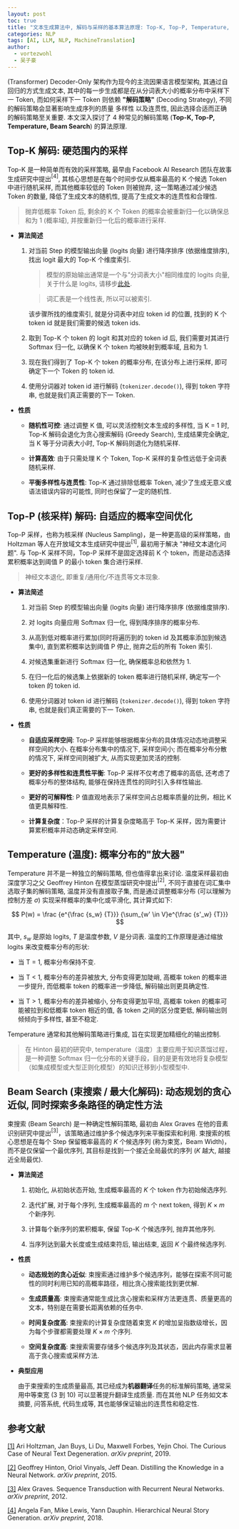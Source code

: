 ```yaml
---
layout: post
toc: true
title: "文本生成算法中, 解码与采样的基本算法原理: Top-K, Top-P, Temperature, Beam Search"
categories: NLP
tags: [AI, LLM, NLP, MachineTranslation]
author:
  - vortezwohl
  - 吴子豪
---
```

(Transformer) Decoder-Only 架构作为现今的主流因果语言模型架构, 其通过自回归的方式生成文本, 其中的每一步生成都是在从分词表大小的概率分布中采样下一 Token, 而如何采样下一 Token 则依赖 **"解码策略"** (Decoding Strategy), 不同的解码策略会显著影响生成序列的质量 多样性 以及连贯性, 因此选择合适而正确的解码策略至关重要. 本文深入探讨了 4 种常见的解码策略 (**Top-K, Top-P, Temperature, Beam Search**) 的算法原理.

## Top-K 解码: 硬范围内的采样

Top-K 是一种简单而有效的采样策略, 最早由 Facebook AI Research 团队在故事生成研究中提出$^{[4]}$, 其核心思想是在每个时间步仅从概率最高的 K 个候选 Token 中进行随机采样, 而其他概率较低的 Token 则被抛弃, 这一策略通过减少候选 Token 的数量, 降低了生成文本的随机性, 提高了生成文本的连贯性和合理性.

> 抛弃低概率 Token 后, 剩余的 K 个 Token 的概率会被重新归一化以确保总和为 1 (概率域), 并按重新归一化后的概率进行采样.

- **算法简述**

    1. 对当前 Step 的模型输出向量 (logits 向量) 进行降序排序 (依据维度排序), 找出 logit 最大的 Top-K 个维度索引.

        > 模型的原始输出通常是一个与"分词表大小"相同维度的 logits 向量, 关于什么是 logits, 请移步[此处](https://vortezwohl.github.io/math/2025/07/17/%E4%BB%80%E4%B9%88%E6%98%AFlogit.html).

        > 词汇表是一个线性表, 所以可以被索引.
        
        该步骤所找的维度索引, 就是分词表中对应 token id 的位置, 找到的 K 个 token id 就是我们需要的候选 token ids.

    2. 取到 Top-K 个 token 的 logit 和其对应的 token id 后, 我们需要对其进行 Softmax 归一化, 以确保 K 个 token 均被映射到概率域, 且和为 1.

    3. 现在我们得到了 Top-K 个 token 的概率分布, 在该分布上进行采样, 即可确定下一个 Token 的 token id.

    4. 使用分词器对 token id 进行解码 (`tokenizer.decode()`), 得到 token 字符串, 也就是我们真正需要的下一 Token.

- **性质**

    - **随机性可控**: 通过调整 K 值, 可以灵活控制文本生成的多样性, 当 K = 1 时, Top-K 解码会退化为贪心搜索解码 (Greedy Search), 生成结果完全确定, 当 K 等于分词表大小时, Top-K 解码则退化为随机采样.

    - **计算高效**: 由于只需处理 K 个 Token, Top-K 采样的复杂性远低于全词表随机采样.

    - **平衡多样性与连贯性**: Top-K 通过排除低概率 Token, 减少了生成无意义或语法错误内容的可能性, 同时也保留了一定的随机性.

## Top-P (核采样) 解码: 自适应的概率空间优化

Top-P 采样，也称为核采样 (Nucleus Sampling)，是一种更高级的采样策略，由 Holtzman 等人在开放域文本生成研究中提出$^{[1]}$, 最初用于解决 "神经文本退化问题". 与 Top-K 采样不同，Top-P 采样不是固定选择前 K 个 token，而是动态选择累积概率达到阈值 P 的最小 token 集合进行采样​.

> 神经文本退化, 即重复/通用化/不连贯等文本现象.

- **算法简述**

    1. 对当前 Step 的模型输出向量 (logits 向量) 进行降序排序 (依据维度排序).

    2. 对 logits 向量应用 Softmax 归一化, 得到降序排序的概率分布.

    3. 从高到低对概率进行累加(同时将遍历到的 token id 及其概率添加到候选集中), 直到累积概率达到阈值 P 停止, 抛弃之后的所有 Token 索引.

    4. 对候选集重新进行 Softmax 归一化, 确保概率总和依然为 1.

    5. 在归一化后的候选集上依据新的 token 概率进行随机采样, 确定写一个 token 的 token id.

    6. 使用分词器对 token id 进行解码 (`tokenizer.decode()`), 得到 token 字符串, 也就是我们真正需要的下一 Token.


- **性质**

    - **自适应采样空间**: Top-P 采样能够根据概率分布的具体情况动态地调整采样空间的大小. 在概率分布集中的情况下, 采样空间小; 而在概率分布分散的情况下, 采样空间则被扩大, 从而实现更加灵活的控制.

    - **更好的多样性和连贯性平衡**: Top-P 采样不仅考虑了概率的高低, 还考虑了概率分布的整体结构, 能够在保持连贯性的同时引入多样性输出.

    - **更好的可解释性**: P 值直观地表示了采样空间占总概率质量的比例，相比 K 值更具解释性​.

    - **计算复杂度**：Top-P 采样的计算复杂度略高于 Top-K 采样，因为需要计算累积概率并动态确定采样空间.

## Temperature (温度): 概率分布的"放大器"

Temperature 并不是一种独立的解码策略, 但也值得拿出来讨论. 温度采样最初由深度学习之父 Geoffrey Hinton 在模型蒸馏研究中提出$^{[2]}$, 不同于直接在词汇集中选取子集的解码策略, 温度并没有直接取子集, 而是通过调整概率分布 (可以理解为控制方差 $\sigma$) 实现采样概率的集中化或平滑化, 其计算式如下:

$$
P(w) = \frac {e^{\frac {s_w} {T}}} {\sum_{w' \in V}e^{\frac {s'_w} {T}}}
$$

其中, $s_w$ 是原始 logits, $T$ 是温度参数, $V$ 是分词表. 温度的工作原理是通过缩放 logits 来改变概率分布的形状:

- 当 T = 1, 概率分布保持不变.

- 当 T < 1, 概率分布的差异被放大, 分布变得更加陡峭, 高概率 token 的概率进一步提升, 而低概率 token 的概率进一步降低, 解码输出则更具确定性.

- 当 T > 1, 概率分布的差异被缩小, 分布变得更加平坦, 高概率 token 的概率可能被拉到和低概率 token 相近的值, 各 token 之间的区分度更低, 解码输出则倾倾向于多样性, 甚至不稳定.

Temperature 通常和其他解码策略进行集成, 旨在实现更加精细化的输出控制.

> 在 Hinton 最初的研究中, temperature（温度）主要应用于知识蒸馏过程，是一种调整 Softmax 归一化分布的关键手段，目的是更有效地将复杂模型（如集成模型或大型正则化模型）的知识迁移到小型模型中. 

## Beam Search (束搜索 / 最大化解码): 动态规划的贪心近似, 同时探索多条路径的确定性方法

束搜索 (Beam Search) 是一种确定性解码策略, 最初由 Alex Graves 在他的音素识别研究中提出$^{[3]}$，该策略通过维护多个候选序列来平衡探索和利用​. 束搜索的核心思想是在每个 Step 保留概率最高的 $K$ 个候选序列 (称为束宽，Beam Width)，而不是仅保留一个最优序列, 其目标是找到一个接近全局最优的序列 ($K$ 越大, 越接近全局最优).

- **算法简述**

    1. 初始化, 从初始状态开始, 生成概率最高的 $K$ 个 token 作为初始候选序列.

    2. 迭代扩展, 对于每个序列, 生成概率最高的 $m$ 个 next token, 得到 $K \times m$ 个新序列.

    3. 计算每个新序列的累积概率, 保留 Top-K 个候选序列, 抛弃其他序列.

    4. 当序列达到最大长度或生成结束符后, 输出结束, 返回 $K$ 个最终候选序列.

- **性质**

    - **动态规划的贪心近似**: 束搜索通过维护多个候选序列，能够在探索不同可能性的同时利用已知的高概率路径，相比贪心搜索能找到更优解.

    - **生成质量高**: 束搜索通常能生成比贪心搜索和采样方法更连贯、质量更高的文本，特别是在需要长距离依赖的任务中.

    - **时间复杂度高**: 束搜索的计算复杂度随着束宽 $K$ 的增加呈指数级增长，因为每个步骤都需要处理 $K \times m$ 个序列.

    - **空间复杂度高**: 束搜索需要存储多个候选序列及其状态，因此内存需求显著高于贪心搜索或采样方法.

- **典型应用**

    由于束搜索的生成质量最高, 其已经成为**机器翻译**任务的标准解码策略, 通常采用中等束宽 (3 到 10) 可以显著提升翻译生成质量. 而在其他 NLP 任务如文本摘要, 问答系统, 代码生成等, 其也能够保证输出的连贯性和稳定性.

## 参考文献

[[1]](https://doi.org/10.48550/arXiv.1904.09751) Ari Holtzman, Jan Buys, Li Du, Maxwell Forbes, Yejin Choi. The Curious Case of Neural Text Degeneration. *arXiv preprint*, 2019.

[[2]](https://arxiv.org/abs/1503.02531) Geoffrey Hinton, Oriol Vinyals, Jeff Dean. Distilling the Knowledge in a Neural Network. *arXiv preprint*, 2015.

[[3]](https://arxiv.org/abs/1211.3711) Alex Graves. Sequence Transduction with Recurrent Neural Networks. *arXiv preprint*, 2012.

[[4]](https://arxiv.org/abs/1805.04833) Angela Fan, Mike Lewis, Yann Dauphin. Hierarchical Neural Story Generation. *arXiv preprint*, 2018.
